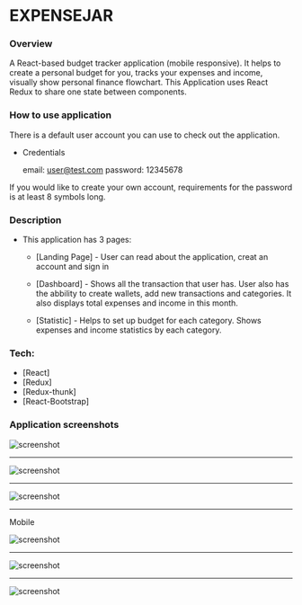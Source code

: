 # EXPENSEJAR

### Overview

A React-based budget tracker application (mobile responsive). It helps to create a personal budget for you, tracks your expenses and income, visually show personal finance flowchart.
This Application uses React Redux to share one state between components.

### How to use application

There is a default user account you can use to check out the application.

- Credentials

  email: user@test.com
  password: 12345678

If you would like to create your own account, requirements for the password is at least 8 symbols long.

### Description

- This application has 3 pages:

  - [Landing Page] - User can read about the application, creat an account and sign in

  - [Dashboard] - Shows all the transaction that user has. User also has the abbility to create wallets, add new transactions and categories. It also displays total expenses and income in this month.

  - [Statistic] - Helps to set up budget for each category. Shows expenses and income statistics by each category.

### Tech:

- [React]
- [Redux]
- [Redux-thunk]
- [React-Bootstrap]

### Application screenshots

![screenshot](screenshots/screencapture_0.png)

---

![screenshot](screenshots/screencapture_1.png)

---

![screenshot](screenshots/screencapture_2.png)

---

Mobile

![screenshot](screenshots/screencapture_5.png)

---

![screenshot](screenshots/screencapture_3.png)

---

![screenshot](screenshots/screencapture_4.png)
